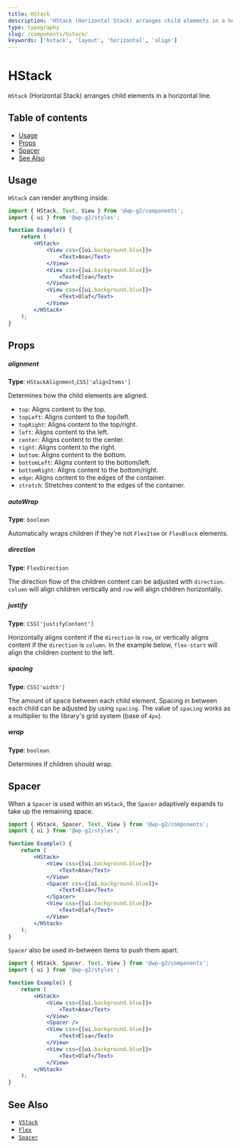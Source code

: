 ```yaml
---
title: HStack
description: 'HStack (Horizontal Stack) arranges child elements in a horizontal line.'
type: typography
slug: /components/hstack/
keywords: ['hstack', 'layout', 'horizontal', 'align']
---
```


# HStack

`HStack` (Horizontal Stack) arranges child elements in a horizontal line.

## Table of contents

<!-- START doctoc generated TOC please keep comment here to allow auto update -->
<!-- DON'T EDIT THIS SECTION, INSTEAD RE-RUN doctoc TO UPDATE -->

-   [Usage](#usage)
-   [Props](#props)
-   [Spacer](#spacer)
-   [See Also](#see-also)

<!-- END doctoc generated TOC please keep comment here to allow auto update -->

<!-- Automatically Generated. DO NOT EDIT THIS FILE. -->
<!-- Instead, edit packages/website/src/docs/components/foundations/hstack.mdx -->

<!-- props -->

<!-- Automatically Generated -->

## Usage

`HStack` can render anything inside.

```jsx live
import { HStack, Text, View } from '@wp-g2/components';
import { ui } from '@wp-g2/styles';

function Example() {
	return (
		<HStack>
			<View css={[ui.background.blue]}>
				<Text>Ana</Text>
			</View>
			<View css={[ui.background.blue]}>
				<Text>Elsa</Text>
			</View>
			<View css={[ui.background.blue]}>
				<Text>Olaf</Text>
			</View>
		</HStack>
	);
}
```

## Props

##### alignment

**Type**: `HStackAlignment`,`CSS['alignItems']`

Determines how the child elements are aligned.

-   `top`: Aligns content to the top.
-   `topLeft`: Aligns content to the top/left.
-   `topRight`: Aligns content to the top/right.
-   `left`: Aligns content to the left.
-   `center`: Aligns content to the center.
-   `right`: Aligns content to the right.
-   `bottom`: Aligns content to the bottom.
-   `bottomLeft`: Aligns content to the bottom/left.
-   `bottomRight`: Aligns content to the bottom/right.
-   `edge`: Aligns content to the edges of the container.
-   `stretch`: Stretches content to the edges of the container.

##### autoWrap

**Type**: `boolean`

Automatically wraps children if they're not `FlexItem` or `FlexBlock` elements.

##### direction

**Type**: `FlexDirection`

The direction flow of the children content can be adjusted with `direction`. `column` will align children vertically and `row` will align children horizontally.

##### justify

**Type**: `CSS['justifyContent']`

Horizontally aligns content if the `direction` is `row`, or vertically aligns content if the `direction` is `column`.
In the example below, `flex-start` will align the children content to the left.

##### spacing

**Type**: `CSS['width']`

The amount of space between each child element. Spacing in between each child can be adjusted by using `spacing`.
The value of `spacing` works as a multiplier to the library's grid system (base of `4px`).

##### wrap

**Type**: `boolean`

Determines if children should wrap.

<!-- /Automatically Generated -->
<!-- /props -->

## Spacer

When a `Spacer` is used within an `HStack`, the `Spacer` adaptively expands to take up the remaining space.

```jsx live
import { HStack, Spacer, Text, View } from '@wp-g2/components';
import { ui } from '@wp-g2/styles';

function Example() {
	return (
		<HStack>
			<View css={[ui.background.blue]}>
				<Text>Ana</Text>
			</View>
			<Spacer css={[ui.background.blue]}>
				<Text>Elsa</Text>
			</Spacer>
			<View css={[ui.background.blue]}>
				<Text>Olaf</Text>
			</View>
		</HStack>
	);
}
```

`Spacer` also be used in-between items to push them apart.

```jsx live
import { HStack, Spacer, Text, View } from '@wp-g2/components';
import { ui } from '@wp-g2/styles';

function Example() {
	return (
		<HStack>
			<View css={[ui.background.blue]}>
				<Text>Ana</Text>
			</View>
			<Spacer />
			<View css={[ui.background.blue]}>
				<Text>Elsa</Text>
			</View>
			<View css={[ui.background.blue]}>
				<Text>Olaf</Text>
			</View>
		</HStack>
	);
}
```

## See Also

-   [`VStack`](../vstack/)
-   [`Flex`](../flex/)
-   [`Spacer`](../spacer/)
